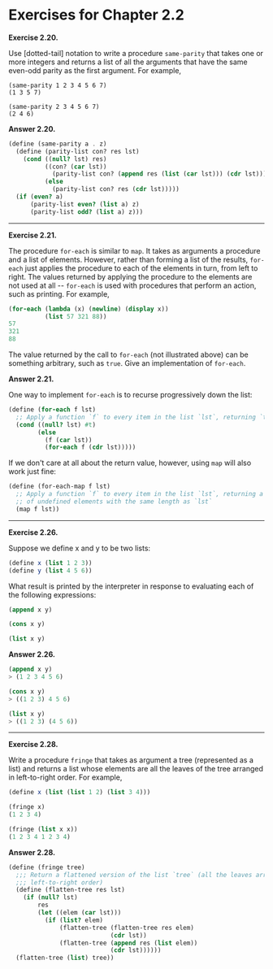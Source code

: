 # Exercises for Chapter 2.2

**Exercise 2.20.**

Use [dotted-tail] notation to write a procedure `same-parity` that takes one or
more integers and returns a list of all the arguments that have the same even-odd
parity as the first argument. For example,

```
(same-parity 1 2 3 4 5 6 7)
(1 3 5 7)

(same-parity 2 3 4 5 6 7)
(2 4 6)
```

**Answer 2.20.**

```scheme
(define (same-parity a . z)
  (define (parity-list con? res lst)
    (cond ((null? lst) res)
          ((con? (car lst))
            (parity-list con? (append res (list (car lst))) (cdr lst)))
          (else
            (parity-list con? res (cdr lst)))))
  (if (even? a)
      (parity-list even? (list a) z)
      (parity-list odd? (list a) z)))
```

-----

**Exercise 2.21.**

The procedure `for-each` is similar to `map`. It takes as arguments a procedure and
a list of elements. However, rather than forming a list of the results,
`for-each` just applies the procedure to each of the elements in turn, from left
to right. The values returned by applying the procedure to the elements are not
used at all -- `for-each` is used with procedures that perform an action, such as
printing. For example,

```scheme
(for-each (lambda (x) (newline) (display x))
          (list 57 321 88))
57
321
88 
```

The value returned by the call to `for-each` (not illustrated above) can be
something arbitrary, such as `true`. Give an implementation of `for-each`.

**Answer 2.21.**

One way to implement `for-each` is to recurse progressively down the list:

```scheme
(define (for-each f lst)
  ;; Apply a function `f` to every item in the list `lst`, returning `true`
  (cond ((null? lst) #t)
        (else
          (f (car lst))
          (for-each f (cdr lst)))))
```

If we don't care at all about the return value, however, using `map` will
also work just fine:

```scheme
(define (for-each-map f lst)
  ;; Apply a function `f` to every item in the list `lst`, returning a list
  ;; of undefined elements with the same length as `lst`
  (map f lst))
```

-----

**Exercise 2.26.**

Suppose we define x and y to be two lists:

```scheme
(define x (list 1 2 3))
(define y (list 4 5 6))
```

What result is printed by the interpreter in response to evaluating each of the
following expressions:

```scheme
(append x y)

(cons x y)

(list x y)
```

**Answer 2.26.**

```scheme
(append x y)
> (1 2 3 4 5 6)

(cons x y)
> ((1 2 3) 4 5 6)

(list x y)
> ((1 2 3) (4 5 6))
```

-----

**Exercise 2.28.**

Write a procedure `fringe` that takes as argument a tree (represented as a list)
and returns a list whose elements are all the leaves of the tree arranged in
left-to-right order. For example,

```scheme
(define x (list (list 1 2) (list 3 4)))

(fringe x)
(1 2 3 4)

(fringe (list x x))
(1 2 3 4 1 2 3 4)
```

**Answer 2.28.**

```scheme
(define (fringe tree)
  ;;; Return a flattened version of the list `tree` (all the leaves arranged in
  ;;; left-to-right order)
  (define (flatten-tree res lst)
    (if (null? lst)
        res
        (let ((elem (car lst)))
          (if (list? elem)
              (flatten-tree (flatten-tree res elem)
                            (cdr lst))
              (flatten-tree (append res (list elem))
                            (cdr lst))))))
  (flatten-tree (list) tree))
```

